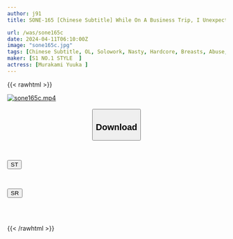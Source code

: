 ```yaml
---
author: j91
title: SONE-165 [Chinese Subtitle] While On A Business Trip, I Unexpectedly Ended Up Sharing A Room With A Middle-aged Sexually Harassing Boss That I Despised... Yuka Murakami, Who Unexpectedly Felt The Unparalleled Sexual Intercourse That Continued Until The Morning.

url: /was/sone165c
date: 2024-04-11T06:10:00Z
image: "sone165c.jpg"
tags: [Chinese Subtitle, OL, Solowork, Nasty, Hardcore, Breasts, Abuse, Drama	]
maker: [S1 NO.1 STYLE  ]
actress: [Murakami Yuuka ]
---
```



{{< rawhtml >}}

<div class="video" data-videoid="oZpjbVd8vehJBow">
    <a href="javascript:;">
        <img src="/was/sone165c/sone165c.jpg" width="WIDTH" height="HEIGHT" alt="sone165c.mp4" loading="lazy">
    </a>
</div>

<script type="text/javascript" src="https://j91.asia/asset/on-demand-st.js"></script>

<br>
  <link rel="stylesheet" href="https://j91.asia/asset/bs5.css">
  
  <center>
  <button class="btn btn-primary" type="button" data-bs-toggle="collapse" data-bs-target=".multi-collapse" aria-expanded="false" aria-controls="multiCollapseExample1 multiCollapseExample2"><h2>Download</h2></button></center>
</p>
<div class="row">
  <div class="col">
    <div class="collapse multi-collapse" id="multiCollapseExample1">
      <div class="card card-body">
	      	      <br>
<div class="buttons">  
<p><a href="https://streamtape.to/v/oZpjbVd8vehJBow" target="_blank"><button class="btn-hover color-3"><i class="fa fa-download"></i> ST</button></a></p></div>
    </div>
  </div>
</div>
  <div class="col">
    <div class="collapse multi-collapse" id="multiCollapseExample2">
      <div class="card card-body">
	      <br>
<div class="buttons">
<p><a href="https://rubystm.com/htq3aqc8g4o2" target="_blank"><button class="btn-hover color-9"><i class="fa fa-download"></i> SR</button></a></p></div>
<br><br>
      </div>
    </div>
  </div>
</div>

{{< /rawhtml >}}